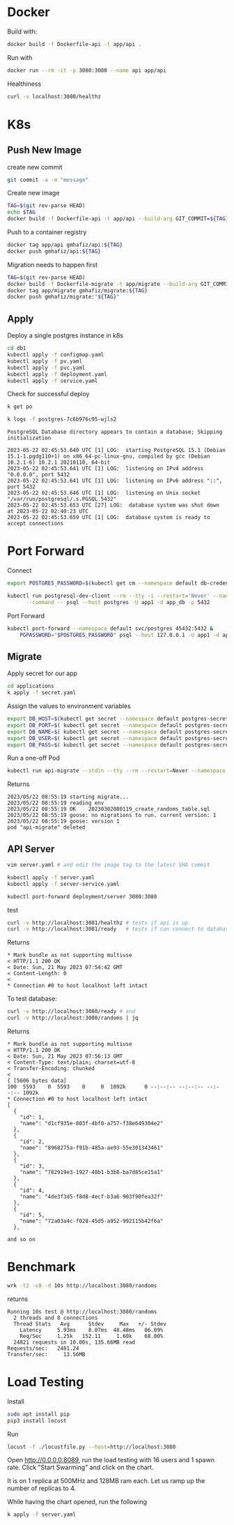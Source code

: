 # Docker

Build with:

```sh
docker build -f Dockerfile-api -t app/api .
```

Run with

```sh
docker run --rm -it -p 3080:3080 --name api app/api
```

Healthiness

```sh
curl -v localhost:3080/healthz
```

# K8s

## Push New Image

create new commit
```sh
git commit -a -m "message"
```

Create new image

```sh
TAG=$(git rev-parse HEAD)
echo $TAG
docker build -f Dockerfile-api -t app/api --build-arg GIT_COMMIT=${TAG} .
```

Push to a container registry

```sh
docker tag app/api gmhafiz/api:${TAG}
docker push gmhafiz/api:${TAG}
```
Migration needs to happen first

```sh
TAG=$(git rev-parse HEAD)
docker build -f Dockerfile-migrate -t app/migrate --build-arg GIT_COMMIT="${TAG}" .
docker tag app/migrate gmhafiz/migrate:${TAG}
docker push gmhafiz/migrate:"${TAG}"
```

## Apply

Deploy a single postgres instance in k8s
```sh
cd db1
kubectl apply -f configmap.yaml
kubectl apply -f pv.yaml
kubectl apply -f pvc.yaml
kubectl apply -f deployment.yaml
kubectl apply -f service.yaml
```

Check for successful deploy

```sh
k get po
```

```sh
k logs -f postgres-7c6b976c95-wjls2
```

```
PostgreSQL Database directory appears to contain a database; Skipping initialization

2023-05-22 02:45:53.640 UTC [1] LOG:  starting PostgreSQL 15.1 (Debian 15.1-1.pgdg110+1) on x86_64-pc-linux-gnu, compiled by gcc (Debian 10.2.1-6) 10.2.1 20210110, 64-bit
2023-05-22 02:45:53.641 UTC [1] LOG:  listening on IPv4 address "0.0.0.0", port 5432
2023-05-22 02:45:53.641 UTC [1] LOG:  listening on IPv6 address "::", port 5432
2023-05-22 02:45:53.646 UTC [1] LOG:  listening on Unix socket "/var/run/postgresql/.s.PGSQL.5432"
2023-05-22 02:45:53.653 UTC [27] LOG:  database system was shut down at 2023-05-22 02:40:23 UTC
2023-05-22 02:45:53.659 UTC [1] LOG:  database system is ready to accept connections
```

# Port Forward

Connect

```sh
export POSTGRES_PASSWORD=$(kubectl get cm --namespace default db-credentials -o jsonpath="{.data.POSTGRES_PASSWORD}")

kubectl run postgresql-dev-client --rm --tty -i --restart='Never' --namespace default --image postgres:15.3 --env="PGPASSWORD=$POSTGRES_PASSWORD" \
      --command -- psql --host postgres -U app1 -d app_db -p 5432
```

Port Forward

```sh
kubectl port-forward --namespace default svc/postgres 45432:5432 &
    PGPASSWORD="$POSTGRES_PASSWORD" psql --host 127.0.0.1 -U app1 -d app_db -p 5432
```

## Migrate

Apply secret for our app

```sh
cd applications
k apply -f secret.yaml
```

Assign the values to environment variables

```sh
export DB_HOST=$(kubectl get secret --namespace default postgres-secret-config -o jsonpath="{.data.host}" | base64 -d)
export DB_PORT=$( kubectl get secret --namespace default postgres-secret-config -o jsonpath="{.data.port}" | base64 -d)
export DB_NAME=$( kubectl get secret --namespace default postgres-secret-config -o jsonpath="{.data.name}" | base64 -d)
export DB_USER=$( kubectl get secret --namespace default postgres-secret-config -o jsonpath="{.data.user}" | base64 -d)
export DB_PASS=$( kubectl get secret --namespace default postgres-secret-config -o jsonpath="{.data.password}" | base64 -d)
```

Run a one-off Pod

```sh
kubectl run api-migrate --stdin --tty --rm --restart=Never --namespace default --image gmhafiz/migrate:${TAG} --env="DB_HOST=$DB_HOST" --env="DB_PORT=$DB_PORT" --env="DB_NAME=$DB_NAME" --env="DB_USER=$DB_USER" --env="DB_PASS=$DB_PASS" --command -- migrate
```

Returns
```
2023/05/22 08:55:19 starting migrate...
2023/05/22 08:55:19 reading env
2023/05/22 08:55:19 OK    20230302080119_create_randoms_table.sql
2023/05/22 08:55:19 goose: no migrations to run. current version: 1
2023/05/22 08:55:19 goose: version 1
pod "api-migrate" deleted
```

## API Server 

```sh
vim server.yaml # and edit the image tag to the latest SHA commit 
```

```sh
kubectl apply -f server.yaml
kubectl apply -f server-service.yaml
```

```sh
kubectl port-forward deployment/server 3080:3080
```

test

```sh
curl -v http://localhost:3081/healthz # tests if api is up
curl -v http://localhost:3081/ready   # tests if can connect to database
```

Returns

```
* Mark bundle as not supporting multiuse
< HTTP/1.1 200 OK
< Date: Sun, 21 May 2023 07:54:42 GMT
< Content-Length: 0
< 
* Connection #0 to host localhost left intact
```

To test database:

```sh
curl -v http://localhost:3080/ready # and
curl -v http://localhost:3080/randoms | jq
```

Returns

```
* Mark bundle as not supporting multiuse
< HTTP/1.1 200 OK
< Date: Sun, 21 May 2023 07:56:13 GMT
< Content-Type: text/plain; charset=utf-8
< Transfer-Encoding: chunked
< 
{ [5606 bytes data]
100  5593    0  5593    0     0  1092k      0 --:--:-- --:--:-- --:--:-- 1092k
* Connection #0 to host localhost left intact
[
  {
    "id": 1,
    "name": "d1cf935e-803f-4bf0-a757-f38e649304e2"
  },
  {
    "id": 2,
    "name": "8968275a-f91b-485a-ae93-55e301343461"
  },
  {
    "id": 3,
    "name": "782919e3-1927-48b1-b3b8-ba7d85ce15a1"
  },
  {
    "id": 4,
    "name": "4de3f3d5-f8d8-4ecf-b3a6-903f90fea32f"
  },
  {
    "id": 5,
    "name": "72a03a4c-f028-45d5-a952-992115b42f6a"
  },

and so on
```

# Benchmark

```sh
wrk -t2 -c8 -d 10s http://localhost:3080/randoms
```

returns

```
Running 10s test @ http://localhost:3080/randoms
  2 threads and 8 connections
  Thread Stats   Avg      Stdev     Max   +/- Stdev
    Latency     5.93ms    8.07ms  48.48ms   86.09%
    Req/Sec     1.25k   152.11     1.60k    68.00%
  24821 requests in 10.00s, 135.66MB read
Requests/sec:   2481.24
Transfer/sec:     13.56MB
```

# Load Testing

Install

```sh
sudo apt install pip
pip3 install locust
```

Run

```sh
locust -f ./locustfile.py --host=http://localhost:3080
```

Open  http://0.0.0.0:8089, run the load testing with 16 users and 1 spawn rate. Click "Start Swarming" and click on the chart.

It is on 1 replica at 500MHz and 128MB ram each. Let us ramp up the number of replicas to 4.

While having the chart opened, run the following

```sh
k apply -f server.yaml
```